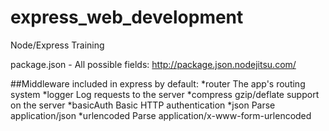 express_web_development
=======================

Node/Express Training

package.json - All possible fields: http://package.json.nodejitsu.com/

##Middleware included in express by default:
*router The app's routing system
*logger Log requests to the server
*compress gzip/deflate support on the server
*basicAuth Basic HTTP authentication
*json Parse application/json
*urlencoded Parse application/x-www-form-urlencoded
